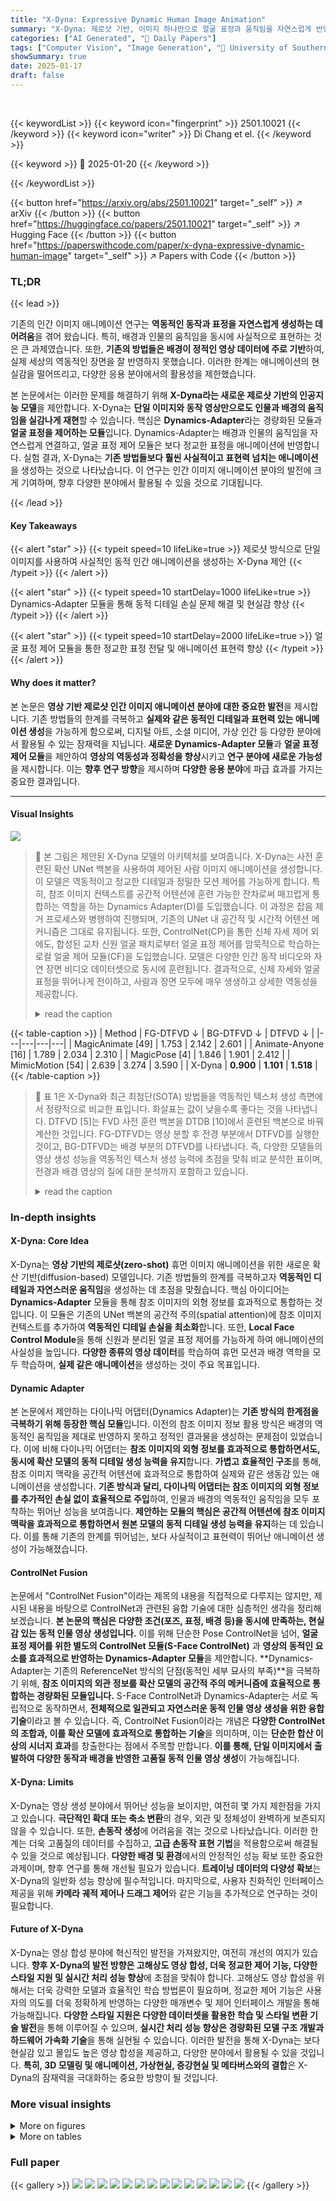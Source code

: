 ```yaml
---
title: "X-Dyna: Expressive Dynamic Human Image Animation"
summary: "X-Dyna: 제로샷 기반, 이미지 하나만으로 얼굴 표정과 움직임을 자연스럽게 반영한 역동적인 인간 애니메이션 생성!"
categories: ["AI Generated", "🤗 Daily Papers"]
tags: ["Computer Vision", "Image Generation", "🏢 University of Southern California",]
showSummary: true
date: 2025-01-17
draft: false
---
```


<br>

{{< keywordList >}}
{{< keyword icon="fingerprint" >}} 2501.10021 {{< /keyword >}}
{{< keyword icon="writer" >}} Di Chang et el. {{< /keyword >}}
 
{{< keyword >}} 🤗 2025-01-20 {{< /keyword >}}
 
{{< /keywordList >}}

{{< button href="https://arxiv.org/abs/2501.10021" target="_self" >}}
↗ arXiv
{{< /button >}}
{{< button href="https://huggingface.co/papers/2501.10021" target="_self" >}}
↗ Hugging Face
{{< /button >}}
{{< button href="https://paperswithcode.com/paper/x-dyna-expressive-dynamic-human-image" target="_self" >}}
↗ Papers with Code
{{< /button >}}




### TL;DR


{{< lead >}}

기존의 인간 이미지 애니메이션 연구는 **역동적인 동작과 표정을 자연스럽게 생성하는 데 어려움**을 겪어 왔습니다. 특히, 배경과 인물의 움직임을 동시에 사실적으로 표현하는 것은 큰 과제였습니다. 또한, **기존의 방법들은 배경이 정적인 영상 데이터에 주로 기반**하여, 실제 세상의 역동적인 장면을 잘 반영하지 못했습니다. 이러한 한계는 애니메이션의 현실감을 떨어뜨리고, 다양한 응용 분야에서의 활용성을 제한했습니다.



본 논문에서는 이러한 문제를 해결하기 위해 **X-Dyna라는 새로운 제로샷 기반의 인공지능 모델**을 제안합니다. X-Dyna는 **단일 이미지와 동작 영상만으로도 인물과 배경의 움직임을 실감나게 재현**할 수 있습니다.  핵심은 **Dynamics-Adapter**라는 경량화된 모듈과 **얼굴 표정을 제어하는 모듈**입니다. Dynamics-Adapter는 배경과 인물의 움직임을 자연스럽게 연결하고, 얼굴 표정 제어 모듈은 보다 정교한 표정을 애니메이션에 반영합니다.  실험 결과, X-Dyna는 **기존 방법들보다 훨씬 사실적이고 표현력 넘치는 애니메이션**을 생성하는 것으로 나타났습니다.  이 연구는 인간 이미지 애니메이션 분야의 발전에 크게 기여하며, 향후 다양한 분야에서 활용될 수 있을 것으로 기대됩니다.

{{< /lead >}}


#### Key Takeaways

{{< alert "star" >}}
{{< typeit speed=10 lifeLike=true >}} 제로샷 방식으로 단일 이미지를 사용하여 사실적인 동적 인간 애니메이션을 생성하는 X-Dyna 제안 {{< /typeit >}}
{{< /alert >}}

{{< alert "star" >}}
{{< typeit speed=10 startDelay=1000 lifeLike=true >}} Dynamics-Adapter 모듈을 통해 동적 디테일 손실 문제 해결 및 현실감 향상 {{< /typeit >}}
{{< /alert >}}

{{< alert "star" >}}
{{< typeit speed=10 startDelay=2000 lifeLike=true >}} 얼굴 표정 제어 모듈을 통한 정교한 표정 전달 및 애니메이션 표현력 향상 {{< /typeit >}}
{{< /alert >}}

#### Why does it matter?
본 논문은 **영상 기반 제로샷 인간 이미지 애니메이션 분야에 대한 중요한 발전**을 제시합니다. 기존 방법들의 한계를 극복하고 **실제와 같은 동적인 디테일과 표현력 있는 애니메이션 생성**을 가능하게 함으로써, 디지털 아트, 소셜 미디어, 가상 인간 등 다양한 분야에서 활용될 수 있는 잠재력을 지닙니다.  **새로운 Dynamics-Adapter 모듈**과 **얼굴 표정 제어 모듈**을 제안하여 **영상의 역동성과 정확성을 향상**시키고 **연구 분야에 새로운 가능성**을 제시합니다.  이는 **향후 연구 방향**을 제시하며 **다양한 응용 분야**에 파급 효과를 가지는 중요한 결과입니다.

------
#### Visual Insights



![](https://arxiv.org/html/2501.10021/x1.png)

> 🔼 본 그림은 제안된 X-Dyna 모델의 아키텍처를 보여줍니다. X-Dyna는 사전 훈련된 확산 UNet 백본을 사용하여 제어된 사람 이미지 애니메이션을 생성합니다.  이 모델은 역동적이고 정교한 디테일과 정밀한 모션 제어를 가능하게 합니다. 특히, 참조 이미지 컨텍스트를 공간적 어텐션에 훈련 가능한 잔차로써 매끄럽게 통합하는 역할을 하는 Dynamics Adapter(D)를 도입했습니다.  이 과정은 잡음 제거 프로세스와 병행하여 진행되며, 기존의 UNet 내 공간적 및 시간적 어텐션 메커니즘은 그대로 유지됩니다.  또한, ControlNet(CP)을 통한 신체 자세 제어 외에도, 합성된 교차 신원 얼굴 패치로부터 얼굴 표정 제어를 암묵적으로 학습하는 로컬 얼굴 제어 모듈(CF)을 도입했습니다.  모델은 다양한 인간 동작 비디오와 자연 장면 비디오 데이터셋으로 동시에 훈련됩니다. 결과적으로, 신체 자세와 얼굴 표정을 뛰어나게 전이하고, 사람과 장면 모두에 매우 생생하고 상세한 역동성을 제공합니다.
> <details>
> <summary>read the caption</summary>
> Figure 1:  We leverage a pretrained diffusion UNet backbone for controlled human image animation, enabling expressive dynamic details and precise motion control. Specifically, we introduce a dynamics adapter D𝐷Ditalic_D that seamlessly integrates the reference image context as a trainable residual to the spatial attention, in parallel with the denoising process, while preserving the original spatial and temporal attention mechanisms within the UNet. In addition to body pose control via a ControlNet CPsubscript𝐶𝑃C_{P}italic_C start_POSTSUBSCRIPT italic_P end_POSTSUBSCRIPT , we introduce a local face control module CFsubscript𝐶𝐹C_{F}italic_C start_POSTSUBSCRIPT italic_F end_POSTSUBSCRIPT that implicitly learns facial expression control from a synthesized cross-identity face patch. We train our model on a diverse dataset of human motion videos and natural scene videos simultaneously. Our model achieves remarkable transfer of body poses and facial expressions, as well as highly vivid and detailed dynamics for both the human and the scene.
> </details>





{{< table-caption >}}
| Method | FG-DTFVD ↓ | BG-DTFVD ↓ | DTFVD ↓ |
|---|---|---|---|
| MagicAnimate [49] | 1.753 | 2.142 | 2.601 |
| Animate-Anyone [16] | 1.789 | 2.034 | 2.310 |
| MagicPose [4] | 1.846 | 1.901 | 2.412 |
| MimicMotion [54] | 2.639 | 3.274 | 3.590 |
| X-Dyna | **0.900** | **1.101** | **1.518** |{{< /table-caption >}}

> 🔼 표 1은 X-Dyna와 최근 최첨단(SOTA) 방법들을 역동적인 텍스처 생성 측면에서 정량적으로 비교한 표입니다.  화살표는 값이 낮을수록 좋다는 것을 나타냅니다. DTFVD [5]는 FVD 사전 훈련 백본을 DTDB [10]에서 훈련된 백본으로 바꿔 계산한 것입니다. FG-DTFVD는 영상 분할 후 전경 부분에서 DTFVD를 실행한 것이고, BG-DTFVD는 배경 부분의 DTFVD를 나타냅니다.  즉,  다양한 모델들의 영상 생성 성능을 역동적인 텍스처 생성 능력에 초점을 맞춰 비교 분석한 표이며,  전경과 배경 영상의 질에 대한 분석까지 포함하고 있습니다.
> <details>
> <summary>read the caption</summary>
> Table 1: Quantitative comparisons of X-Dyna with the recent state-of-the-art (SOTA) methods on dynamics texture generation. A downward-pointing arrow indicates that lower values are better and vise versa. DTFVD [5] is calculated by replacing the FVD pre-trained backbone with one trained on DTDB [10]. FG-DTFVD denotes the DTFVD is running on the foreground parts of the videos after segmentation, and BG-DTFVD denotes the DTFVD of the background parts.
> </details>





### In-depth insights


#### X-Dyna: Core Idea
X-Dyna는 **영상 기반의 제로샷(zero-shot)** 휴먼 이미지 애니메이션을 위한 새로운 확산 기반(diffusion-based) 모델입니다.  기존 방법들의 한계를 극복하고자 **역동적인 디테일과 자연스러운 움직임**을 생성하는 데 초점을 맞췄습니다. 핵심 아이디어는 **Dynamics-Adapter** 모듈을 통해 참조 이미지의 외형 정보를 효과적으로 통합하는 것입니다. 이 모듈은 기존의 UNet 백본의 공간적 주의(spatial attention)에 참조 이미지 컨텍스트를 추가하여 **역동적인 디테일 손실을 최소화**합니다. 또한, **Local Face Control Module**을 통해 신원과 분리된 얼굴 표정 제어를 가능하게 하여 애니메이션의 사실성을 높입니다.  **다양한 종류의 영상 데이터**를 학습하여 휴먼 모션과 배경 역학을 모두 학습하며,  **실제 같은 애니메이션**을 생성하는 것이 주요 목표입니다.

#### Dynamic Adapter
본 논문에서 제안하는 다이나믹 어댑터(Dynamics Adapter)는 **기존 방식의 한계점을 극복하기 위해 등장한 핵심 모듈**입니다. 이전의 참조 이미지 정보 활용 방식은 배경의 역동적인 움직임을 제대로 반영하지 못하고 정적인 결과물을 생성하는 문제점이 있었습니다. 이에 비해 다이나믹 어댑터는 **참조 이미지의 외형 정보를 효과적으로 통합하면서도, 동시에 확산 모델의 동적 디테일 생성 능력을 유지**합니다. **가볍고 효율적인 구조**를 통해, 참조 이미지 맥락을 공간적 어텐션에 효과적으로 통합하여 실제와 같은 생동감 있는 애니메이션을 생성합니다. **기존 방식과 달리, 다이나믹 어댑터는 참조 이미지의 외형 정보를 추가적인 손실 없이 효율적으로 주입**하여, 인물과 배경의 역동적인 움직임을 모두 포착하는 뛰어난 성능을 보여줍니다.  **제안하는 모듈의 핵심은 공간적 어텐션에 참조 이미지 맥락을 효과적으로 통합하면서 원본 모델의 동적 디테일 생성 능력을 유지**하는 데 있습니다. 이를 통해 기존의 한계를 뛰어넘는, 보다 사실적이고 표현력이 뛰어난 애니메이션 생성이 가능해졌습니다.

#### ControlNet Fusion
논문에서 "ControlNet Fusion"이라는 제목의 내용을 직접적으로 다루지는 않지만, 제시된 내용을 바탕으로 ControlNet과 관련된 융합 기술에 대한 심층적인 생각을 정리해 보겠습니다. **본 논문의 핵심은 다양한 조건(포즈, 표정, 배경 등)을 동시에 만족하는, 현실감 있는 동적 인물 영상 생성입니다.** 이를 위해 단순한 Pose ControlNet을 넘어, **얼굴 표정 제어를 위한 별도의 ControlNet 모듈(S-Face ControlNet)** 과 **영상의 동적인 요소를 효과적으로 반영하는 Dynamics-Adapter 모듈**을 제안합니다.  **Dynamics-Adapter는 기존의 ReferenceNet 방식의 단점(동적인 세부 묘사의 부족)**을 극복하기 위해,  **참조 이미지의 외관 정보를 확산 모델의 공간적 주의 메커니즘에 효율적으로 통합하는 경량화된 모듈입니다.** S-Face ControlNet과 Dynamics-Adapter는 서로 독립적으로 동작하면서, **전체적으로 일관되고 자연스러운 동적 인물 영상 생성을 위한 융합 기술**이라고 볼 수 있습니다.  즉, ControlNet Fusion이라는 개념은 **다양한 ControlNet의 조합과, 이를 확산 모델에 효과적으로 통합하는 기술**을 의미하며, 이는 **단순한 합산 이상의 시너지 효과**를 창출한다는 점에서 주목할 만합니다.  **이를 통해, 단일 이미지에서 출발하여 다양한 동작과 배경을 반영한 고품질 동적 인물 영상 생성**이 가능해집니다.

#### X-Dyna: Limits
X-Dyna는 영상 생성 분야에서 뛰어난 성능을 보이지만, 여전히 몇 가지 제한점을 가지고 있습니다. **극단적인 확대 또는 축소 변환**의 경우, 외관 및 정체성이 완벽하게 보존되지 않을 수 있습니다. 또한, **손동작 생성**에 어려움을 겪는 것으로 나타났습니다. 이러한 한계는 더욱 고품질의 데이터를 수집하고, **고급 손동작 표현 기법**을 적용함으로써 해결될 수 있을 것으로 예상됩니다.  **다양한 배경 및 환경**에서의 안정적인 성능 확보 또한 중요한 과제이며, 향후 연구를 통해 개선될 필요가 있습니다.  **트레이닝 데이터의 다양성 확보**는 X-Dyna의 일반화 성능 향상에 필수적입니다. 마지막으로, 사용자 친화적인 인터페이스 제공을 위해 **카메라 궤적 제어나 드래그 제어**와 같은 기능을 추가적으로 연구하는 것이 필요합니다.

#### Future of X-Dyna
X-Dyna는 영상 합성 분야에 혁신적인 발전을 가져왔지만, 여전히 개선의 여지가 있습니다. **향후 X-Dyna의 발전 방향은 고해상도 영상 합성, 더욱 정교한 제어 기능, 다양한 스타일 지원 및 실시간 처리 성능 향상**에 초점을 맞춰야 합니다.  고해상도 영상 합성을 위해서는 더욱 강력한 모델과 효율적인 학습 방법론이 필요하며, 정교한 제어 기능은 사용자의 의도를 더욱 정확하게 반영하는 다양한 매개변수 및 제어 인터페이스 개발을 통해 가능해집니다.  **다양한 스타일 지원은 다양한 데이터셋을 활용한 학습 및 스타일 변환 기술 발전**을 통해 이루어질 수 있으며, **실시간 처리 성능 향상은 경량화된 모델 구조 개발과 하드웨어 가속화 기술**을 통해 실현될 수 있습니다.  이러한 발전을 통해 X-Dyna는 보다 현실감 있고 몰입도 높은 영상 합성을 제공하고, 다양한 분야에서 활용될 수 있을 것입니다.  **특히, 3D 모델링 및 애니메이션, 가상현실, 증강현실 및 메타버스와의 결합**은 X-Dyna의 잠재력을 극대화하는 중요한 방향이 될 것입니다.


### More visual insights

<details>
<summary>More on figures
</summary>


![](https://arxiv.org/html/2501.10021/x2.png)

> 🔼 그림 2는 세 가지 다른 방법으로 참조 이미지의 외관을 활용하여 이미지 생성에 접근하는 방식을 보여줍니다. (a) IP-Adapter는 참조 이미지로부터 생생한 질감을 생성하지만 외관을 유지하는 데 실패합니다. (b) ReferenceNet은 사람 참조 이미지의 정체성을 유지하지만 역동적인 배경 없이 정적인 배경을 생성합니다. (c) Dynamics-Adapter는 표현력 있는 세부 정보와 일관된 정체성을 모두 제공합니다.
> <details>
> <summary>read the caption</summary>
> Figure 2:  a) IP-Adapter [50] can generate vivid texture from the reference image but fails to preserve the appearance. b) Though ReferenceNet [16] can preserve the identity from the human reference, it generates a static background without any dynamics. c) Dynamics-Adapter provides both expressive details and consistent identities.
> </details>



![](https://arxiv.org/html/2501.10021/x3.png)

> 🔼 그림 4는 세 가지 다른 방식으로 참조 이미지를 사용하여 이미지 생성 모델에 외관 정보를 통합하는 방법을 보여줍니다. a) IP-Adapter는 참조 이미지를 CLIP 임베딩으로 인코딩하고, 이 정보를 SD의 크로스 어텐션 레이어에 잔차(residual)로 주입합니다. b) ReferenceNet은 학습 가능한 병렬 UNet을 사용하고, 자체 어텐션 특징의 연결을 통해 의미론적 정보를 SD에 공급합니다. c) Dynamics-Adapter는 부분적으로 공유된 가중치의 UNet을 사용하여 참조 이미지를 인코딩합니다. 외관 제어는 학습 가능한 질의(query) 및 출력 선형 레이어를 사용하여 자체 어텐션 내 잔차를 학습함으로써 수행됩니다. 다른 모든 구성 요소는 SD와 동일한 고정 가중치를 공유합니다.
> <details>
> <summary>read the caption</summary>
> Figure 3: a) IP-Adapter [50] encodes the reference image as an image CLIP embedding and injects the information into the cross-attention layers in SD as the residual. b) ReferenceNet [16] is a trainable parallel UNet and feeds the semantic information into SD via concatenation of self-attention features. c) Dynamics-Adapter encodes the reference image with a partially shared-weight UNet. The appearance control is realized by learning a residual in the self-attention with trainable query and output linear layers. All other components share the same frozen weight with SD.
> </details>



![](https://arxiv.org/html/2501.10021/x4.png)

> 🔼 본 그림은 제안된 X-Dyna 모델과 기존 최첨단(SOTA) 모델들이 동적인 배경 속 인물을 애니메이션화한 결과를 비교 분석한 것입니다. 기존 SOTA 모델들은 인물과 배경의 동적인 상호작용을 일관되고 현실적으로 생성하는 데 어려움을 겪는 반면, X-Dyna 모델은 참조 이미지의 구조를 유지하면서 역동적인 인물-배경 상호작용을 성공적으로 생성하여 더욱 사실적이고 일관성 있는 애니메이션을 만들어냄을 보여줍니다.
> <details>
> <summary>read the caption</summary>
> Figure 4: Qualitative Comparison on Human in Dynamic Scene. While existing SOTA methods struggle to generate consistent and realistic scene dynamics involving humans, our method successfully produces dynamic human-scene interactions while preserving the structure of the reference image.
> </details>



![](https://arxiv.org/html/2501.10021/x5.png)

> 🔼 그림 5는 제안된 X-Dyna 모델과 기존의 다른 모델들이 얼굴 표정과 자세 제어를 얼마나 잘 수행하는지 비교 분석한 결과를 보여줍니다. 동일한 기준 이미지와 자세 골격을 사용하여 각 모델의 결과를 보여주며, 더욱 명확한 비교를 위해 얼굴 영역을 확대하여 보여줍니다. 결과적으로, 제안된 X-Dyna 모델이 실제 정답과 가장 유사하며 얼굴 식별 정보를 가장 잘 보존함을 보여줍니다.
> <details>
> <summary>read the caption</summary>
> Figure 5: Qualitative Comparison on Poses and Face Expressions Control. We show each method on test cases using the same reference image and pose skeleton. For improved visualization, a zoomed-in view of the face area is also provided. Our method produces results that most closely match the ground truth and best preserve face identity.
> </details>



</details>




<details>
<summary>More on tables
</summary>


{{< table-caption >}}
| Method | L1 ↓ | PSNR ↑ | LPIPS ↓ | SSIM ↑ | Face-Cos ↑ | Face-Det ↑ | FID ↓ | cd-FVD ↓ | FID ↓ | cd-FVD ↓ |
|---|---|---|---|---|---|---|---|---|---|---|
| MagicAnimate [4] | 7.42e-05 | 17.143 | 0.228 | 0.739 | 0.297 | 92.1% | 31.97 | 237.59 | 38.86 | 176.17 |
| Animate-Anyone* [16] | 11.8e-05 | 13.411 | 0.338 | 0.605 | 0.402 | 89.0% | 33.75 | 233.39 | 34.27 | 203.59 |
| MagicPose [4] | 13.7e-05 | 12.639 | 0.345 | 0.618 | 0.396 | 85.5% | 18.52 | 537.96 | 24.43 | 480.14 |
| MimicMotion [54] | 9.78e-05 | 14.903 | 0.278 | 0.647 | 0.193 | 92.0% | 45.67 | 150.01 | 60.32 | 194.17 |
| X-Dyna | 7.15e-05 | 17.201 | 0.249 | 0.724 | 0.497 | 94.8% | 22.56 | 325.35 | 25.59 | 281.78 |{{< /table-caption >}}
> 🔼 표 2는 최근 최첨단(SOTA) 방법들과 X-Dyna의 인간 비디오 애니메이션 결과에 대한 정량적 비교를 보여줍니다. 화살표는 값이 낮을수록 좋다는 것을 나타냅니다. Face-Cos는 생성된 이미지와 실제 이미지의 얼굴 영역에서 AdaFace [21]에 의해 추출된 특징 간의 코사인 유사도를 나타내고, Face-Det는 모든 프레임에서 감지된 유효한 얼굴의 비율을 나타냅니다. *는 방법이 공개 소스가 아니라는 것을 나타내며, 따라서 비공식 구현 [29]을 사용하여 해당 방법을 실행했습니다.
> <details>
> <summary>read the caption</summary>
> Table 2: Quantitative comparisons of X-Dyna with the recent SOTA methods on human video animation. A downward-pointing arrow indicates that lower values are better and vise versa. Face-Cos represents the cosine similarity of the extracted feature by AdaFace [21] of face area between generation and ground truth image. Face-Det denotes the percentage rate of detected valid faces among all frames. ∗ denotes the method is not open-sourced; hence, we used the unofficial implementation from [29] to run their method for inference.
> </details>

{{< table-caption >}}
| Method | FG-Dyn | BG-Dyn | ID | Overall |
|---|---|---|---|---|
| MagicAnimate [49] | 2.34 | 2.78 | 3.45 | 2.86 |
| Animate-Anyone [16] | 2.21 | 2.57 | 3.89 | 2.89 |
| MagicPose [4] | 2.23 | 2.18 | 3.85 | 2.75 |
| MimicMotion [54] | 2.02 | 2.63 | 2.79 | 2.48 |
| X-Dyna | 3.87 | 4.26 | 4.14 | 4.09 |{{< /table-caption >}}
> 🔼 본 표는 논문의 사용자 연구 결과를 보여줍니다. 100명의 참가자들이 테스트 세트의 50개 테스트 사례에 대해 0점에서 5점까지의 등급을 매겼습니다. 각 사례에 대해 참가자들은 전경 역동성(FG-Dyn), 배경 역동성(BG-Dyn), 그리고 정체성 보존(ID)의 세 가지 측면을 평가했습니다. 이 표는 X-Dyna 모델이 이 세 가지 측면 모두에서 높은 평가를 받았다는 것을 보여줍니다.
> <details>
> <summary>read the caption</summary>
> Table 3: User study of X-Dyna. We collect the ratings (0-5) from 100 participants for 50 test cases in the test set. We ask them to rate the generation in terms of Foreground Dynamics (FG-Dyn), Background Dynamics (BG-Dyn) and Identity Preserving (ID).
> </details>

{{< table-caption >}}
| Method | FG-DTFVD ↓ | BG-DTFVD ↓ | DTFVD ↓ | Face-Cos ↑ |
|---|---|---|---|---|
| w/RefNet | 2.137 | 2.694 | 2.823 | 0.466 |
| w/IP-A | 3.738 | 4.702 | 4.851 | 0.292 |
| w/lmk | 0.914 | 1.125 | 1.589 | 0.406 |
| wo/face | 0.912 | **1.098** | 1.550 | 0.442 |
| wo/fusion | 1.301 | 1.467 | 1.652 | **0.495** |
| X-Dyna | **0.900** | 1.101 | **1.518** | **0.497** |{{< /table-caption >}}
> 🔼 표 4는 X-Dyna 모델의 성능에 대한 ablation study 결과를 보여줍니다.  Dynamics-Adapter를 ReferenceNet, IP-Adapter로 교체했을 때, S-Face ControlNet을 사용하지 않고 얼굴 랜드마크만 사용했을 때, S-Face ControlNet을 사용하지 않았을 때, 그리고 Harmonic Data Fusion Training을 사용하지 않았을 때의 성능 변화를 보여줍니다. 각 변수를 제거했을 때 역동적인 텍스처 생성 및 얼굴 표정 생성에 미치는 영향을 정량적으로 분석합니다.
> <details>
> <summary>read the caption</summary>
> Table 4: Ablation Analysis of X-Dyna on dynamics texture generation and local facial expressions generation. w/RefNet denotes Dynamics-Adapter is replaced by a ReferenceNet. w/IP-A denotes Dynamics-Adapter is replaced by an IP-Adapter. w/lmk denotes S-Face ControlNet is not used for fine-tuning and face landmarks are used together with the pose skeleton. wo/face denotes S-Face ControlNet is not used for fine-tuning. wo/fusion denotes Harmonic Data Fusion Training is not used for disentangled animation.
> </details>

{{< table-caption >}}
| Method | DTFVD ↓ | FID ↓ | Face-Exp ↓ |
|---|---|---|---|
| MagicAnimate [49] | 6.708 | 250.75 | 0.134 |
| Animate-Anyone [16] | 6.820 | 253.29 | 0.123 |
| MagicPose [4] | 7.062 | 244.25 | 0.121 |
| MimicMotion [54] | 6.823 | 258.91 | 0.109 |
| X-Dyna | 5.923 | 246.16 | 0.105 |{{< /table-caption >}}
> 🔼 표 5는 X-Dyna와 최신 최첨단(SOTA) 방법들을 비교하여 교차 구동 인간 애니메이션의 정량적 비교 결과를 보여줍니다. 화살표는 값이 낮을수록 좋다는 것을 나타냅니다. 생성된 비디오의 전반적인 품질을 평가하기 위해 DTFVD와 FID를 사용했습니다. Face-Exp는 생성된 비디오와 구동 비디오 간의 얼굴 표정의 절대 오차를 나타냅니다.
> <details>
> <summary>read the caption</summary>
> Table 5: Quantitative comparisons of X-Dyna with recent state-of-the-art (SOTA) methods on cross-driving human animation. A downward-pointing arrow indicates that lower values are better. DTFVD and FID are used to evaluate the overall quality of generated videos. Face-Exp denotes the absolute error of facial expressions between generated videos and driving videos.
> </details>

{{< table-caption >}}
| Metric | F-statistic | p-value |
|---|---|---|
| FG-Dyn | 7.495 | 0.000007 |
| BG-Dyn | 5.327 | 0.000331 |
| ID | 4.685 | 0.001016 |
| Overall | 5.617 | 0.000199 |{{< /table-caption >}}
> 🔼 본 표는 사용자 연구에서 나온 평점에 대한 일원 분산 분석(ANOVA) 결과를 보여줍니다.  ANOVA는 여러 그룹(본 연구에서는 다섯 가지 방법)의 평균값에 유의미한 차이가 있는지를 검정하는 통계적 방법입니다. 표에는 각 평가 기준(배경 동작의 역동성, 전경 인물의 역동성, 신원 보존)에 대한 F 통계량과 p 값이 제시되어 있습니다. F 통계량은 그룹 간 분산과 그룹 내 분산의 비율을 나타내며, p 값은 귀무 가설(모든 그룹의 평균이 같다)을 기각할 수 있는지 여부를 나타냅니다. p 값이 0.05보다 작으면 귀무 가설을 기각하고, 그룹 간에 유의미한 차이가 있다고 결론 내립니다.  본 표는 X-Dyna가 다른 방법들에 비해 통계적으로 유의미하게 높은 평점을 받았음을 보여줍니다.
> <details>
> <summary>read the caption</summary>
> Table 6: ANOVA Test Results for Ratings from the User Study.
> </details>

</details>




### Full paper

{{< gallery >}}
<img src="paper_images/1.png" class="grid-w50 md:grid-w33 xl:grid-w25" />
<img src="paper_images/2.png" class="grid-w50 md:grid-w33 xl:grid-w25" />
<img src="paper_images/3.png" class="grid-w50 md:grid-w33 xl:grid-w25" />
<img src="paper_images/4.png" class="grid-w50 md:grid-w33 xl:grid-w25" />
<img src="paper_images/5.png" class="grid-w50 md:grid-w33 xl:grid-w25" />
<img src="paper_images/6.png" class="grid-w50 md:grid-w33 xl:grid-w25" />
<img src="paper_images/7.png" class="grid-w50 md:grid-w33 xl:grid-w25" />
<img src="paper_images/8.png" class="grid-w50 md:grid-w33 xl:grid-w25" />
<img src="paper_images/9.png" class="grid-w50 md:grid-w33 xl:grid-w25" />
<img src="paper_images/10.png" class="grid-w50 md:grid-w33 xl:grid-w25" />
<img src="paper_images/11.png" class="grid-w50 md:grid-w33 xl:grid-w25" />
<img src="paper_images/12.png" class="grid-w50 md:grid-w33 xl:grid-w25" />
<img src="paper_images/13.png" class="grid-w50 md:grid-w33 xl:grid-w25" />
<img src="paper_images/14.png" class="grid-w50 md:grid-w33 xl:grid-w25" />
{{< /gallery >}}